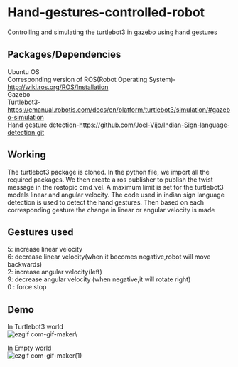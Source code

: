 # Hand-gestures-controlled-robot
Controlling and simulating the turtlebot3 in gazebo using hand gestures 

## Packages/Dependencies
Ubuntu OS\
Corresponding version of ROS(Robot Operating System)-http://wiki.ros.org/ROS/Installation \
Gazebo\
Turtlebot3-https://emanual.robotis.com/docs/en/platform/turtlebot3/simulation/#gazebo-simulation \
Hand gesture detection-https://github.com/Joel-Vijo/Indian-Sign-language-detection.git


## Working
The turtlebot3 package is cloned. In the python file, we import all the required packages. We then create a ros publisher to publish the twist message in the rostopic cmd_vel. A maximum limit is set for the turtlebot3 models linear and angular velocity. The code used in indian sign language detection is used to detect the hand gestures. Then based on each corresponding gesture the change in linear or angular velocity is made

## Gestures used
5: increase linear velocity \
6: decrease linear velocity(when it becomes negative,robot will move backwards) \
2: increase angular velocity(left) \
9: decrease angular velocity (when negative,it will rotate right) \
0 : force stop

## Demo
In Turtlebot3 world \
![ezgif com-gif-maker](https://user-images.githubusercontent.com/87753623/137074674-52b90297-9441-4da7-aded-31dcc9280c01.gif)\

In Empty world \
![ezgif com-gif-maker(1)](https://user-images.githubusercontent.com/87753623/137356247-987261f4-7ad3-4d86-95dd-822b8a60131b.gif)

